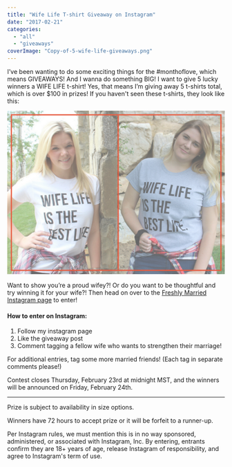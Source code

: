 ```yaml
---
title: "Wife Life T-shirt Giveaway on Instagram"
date: "2017-02-21"
categories: 
  - "all"
  - "giveaways"
coverImage: "Copy-of-5-wife-life-giveaways.png"
---
```


I’ve been wanting to do some exciting things for the #monthoflove, which means GIVEAWAYS! And I wanna do something BIG! I want to give 5 lucky winners a WIFE LIFE t-shirt! Yes, that means I’m giving away 5 t-shirts total, which is over $100 in prizes! If you haven't seen these t-shirts, they look like this:

[![](/images/Wife-Life-shirt-options-side-by-side-1.png)](https://www.etsy.com/shop/FreshlyMarried?ref=hdr_shop_menu)

Want to show you’re a proud wifey?! Or do you want to be thoughtful and try winning it for your wife?! Then head on over to the [Freshly Married Instagram page](https://www.instagram.com/freshlymarried/) to enter!

#### How to enter on Instagram:

1. Follow my instagram page
2. Like the giveaway post
3. Comment tagging a fellow wife who wants to strengthen their marriage!

For additional entries, tag some more married friends! (Each tag in separate comments please!)

Contest closes Thursday, February 23rd at midnight MST, and the winners will be announced on Friday, February 24th.

* * *

Prize is subject to availability in size options.

Winners have 72 hours to accept prize or it will be forfeit to a runner-up.

Per Instagram rules, we must mention this is in no way sponsored, administered, or associated with Instagram, Inc. By entering, entrants confirm they are 18+ years of age, release Instagram of responsibility, and agree to Instagram's term of use.
